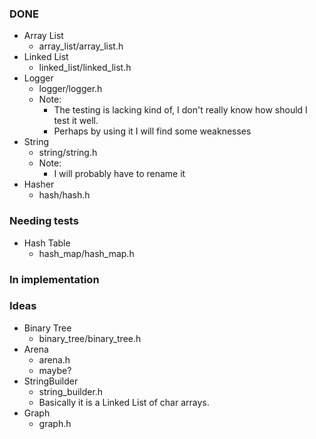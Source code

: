 ### DONE

- Array List
  - array\_list/array\_list.h
- Linked List
  - linked\_list/linked\_list.h
- Logger
  - logger/logger.h
  - Note:
    - The testing is lacking kind of, I don't really know how should I test it well.
    - Perhaps by using it I will find some weaknesses
- String
  - string/string.h
  - Note:
    - I will probably have to rename it
- Hasher
  - hash/hash.h

### Needing tests

- Hash Table
  - hash\_map/hash\_map.h

### In implementation

### Ideas

- Binary Tree
  - binary\_tree/binary\_tree.h
- Arena
  - arena.h
  - maybe?
- StringBuilder
  - string\_builder.h
  - Basically it is a Linked List of char arrays.
- Graph
  - graph.h
